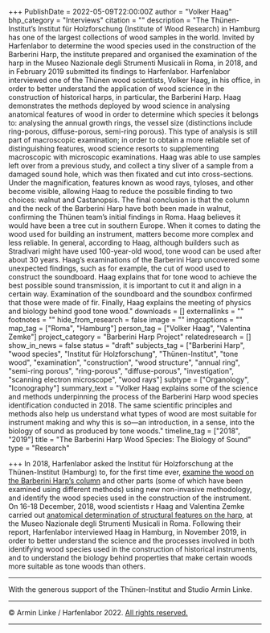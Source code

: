 +++
PublishDate = 2022-05-09T22:00:00Z
author = "Volker Haag"
bhp_category = "Interviews"
citation = ""
description = "The Thünen-Institut’s Institut für Holzforschung (Institute of Wood Research) in Hamburg has one of the largest collections of wood samples in the world. Invited by Harfenlabor to determine the wood species used in the construction of the Barberini Harp, the institute prepared and organised the examination of the harp in the Museo Nazionale degli Strumenti Musicali in Roma, in 2018, and in February 2019 submitted its findings to Harfenlabor. Harfenlabor interviewed one of the Thünen wood scientists, Volker Haag, in his office, in order to better understand the application of wood science in the construction of historical harps, in particular, the Barberini Harp. Haag demonstrates the methods deployed by wood science in analysing anatomical features of wood in order to determine which species it belongs to: analysing the annual growth rings, the vessel size (distinctions include ring-porous, diffuse-porous, semi-ring porous). This type of analysis is still part of macroscopic examination; in order to obtain a more reliable set of distinguishing features, wood science resorts to supplementing macroscopic with microscopic examinations. Haag was able to use samples left over from a previous study, and collect a tiny sliver of a sample from a damaged sound hole, which was then fixated and cut into cross-sections. Under the magnification, features known as wood rays, tyloses, and other become visible, allowing Haag to reduce the possible finding to two choices: walnut and Castanopsis. The final conclusion is that the column and the neck of the Barberini Harp have both been made in walnut, confirming the Thünen team’s initial findings in Roma. Haag believes it would have been a tree cut in southern Europe. When it comes to dating the wood used for building an instrument, matters become more complex and less reliable. In general, according to Haag, although builders such as Stradivari might have used 100-year-old wood, tone wood can be used after about 30 years. Haag’s examinations of the Barberini Harp uncovered some unexpected findings, such as for example, the cut of wood used to construct the soundboard. Haag explains that for tone wood to achieve the best possible sound transmission, it is important to cut it and align in a certain way. Examination of the soundboard and the soundbox confirmed that those were made of fir. Finally, Haag explains the meeting of physics and biology behind good tone wood."
downloads = []
externallinks = ""
footnotes = ""
hide_from_research = false
image = ""
imgcaptions = ""
map_tag = ["Roma", "Hamburg"]
person_tag = ["Volker Haag", "Valentina Zemke"]
project_category = "Barberini Harp Project"
relatedresearch = []
show_in_news = false
status = "draft"
subjects_tag = ["Barberini Harp", "wood species", "Institut für Holzforschung", "Thünen-Institut", "tone wood", "examination", "construction", "wood structure", "annual ring", "semi-ring porous", "ring-porous", "diffuse-porous", "investigation", "scanning electron microscope", "wood rays"]
subtype = ["Organology", "Iconography"]
summary_text = "Volker Haag explains some of the science and methods underpinning the process of the Barberini Harp wood species identification conducted in 2018. The same scientific principles and methods also help us understand what types of wood are most suitable for instrument making and why this is so—an introduction, in a sense, into the biology of sound as produced by tone woods."
timeline_tag = ["2018", "2019"]
title = "The Barberini Harp Wood Species: The Biology of Sound"
type = "Research"

+++
In 2018, Harfenlabor asked the Institut für Holzforschung at the Thünen-Institut (Hamburg) to, for the first time ever, [examine the wood on the Barberini Harp’s column](https://www.harfenlabor.com/research/barberini-harp-wood-species-identification/) and other parts (some of which have been examined using different methods) using new non-invasive methodology, and identify the wood species used in the construction of the instrument. On 16-18 December, 2018, wood scientists <span id="person_tag">r Haag</span> and <span id="person_tag">Valentina Zemke</span> carried out [anatomical determination of structural features on the harp](https://harfenlabor.netlify.app/research/examining-the-harp-in-roma-the-process/), at the Museo Nazionale degli Strumenti Musicali in <span id="map_tag">Roma</span>. Following their report, Harfenlabor interviewed Haag in Hamburg, in November 2019, in order to better understand the science and the processes involved in both identifying wood species used in the construction of historical instruments, and to understand the biology behind properties that make certain woods more suitable as tone woods than others.

***

With the generous support of the Thünen-Institut and Studio Armin Linke.

***

© Armin Linke / Harfenlabor 2022. [All rights reserved.](https://harfenlabor.netlify.app/aboutpage/#allrightsreserved)

***